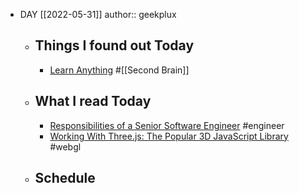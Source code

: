 - DAY [[2022-05-31]]
  author:: geekplux
	- ## Things I found out Today
		- [Learn Anything](https://wiki.nikiv.dev) #[[Second Brain]]
	- ## What I read Today
		- [Responsibilities of a Senior Software Engineer](https://medium.com/@be-ja/responsibilities-of-a-senior-software-engineer-e30d3989610) #engineer
		- [Working With Three.js: The Popular 3D JavaScript Library](https://betterprogramming.pub/working-with-three-js-the-popular-3d-javascript-library-bd2e9b03c95a) #webgl
	- ## Schedule